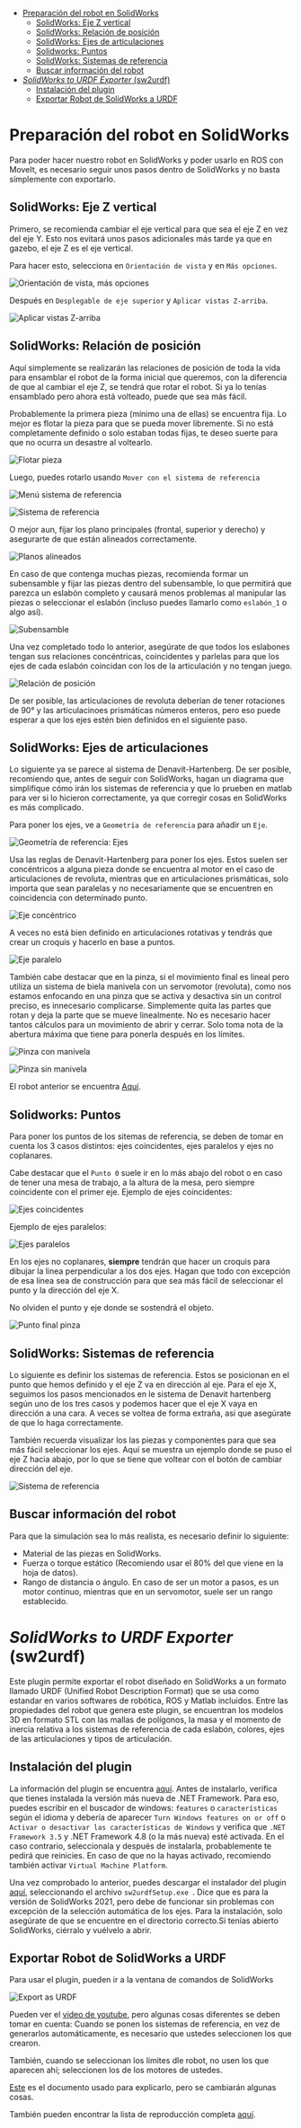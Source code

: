 - [Preparación del robot en SolidWorks](#preparación-del-robot-en-solidworks)
  - [SolidWorks: Eje Z vertical](#solidworks-eje-z-vertical)
  - [SolidWorks: Relación de posición](#solidworks-relación-de-posición)
  - [SolidWorks: Ejes de articulaciones](#solidworks-ejes-de-articulaciones)
  - [Solidworks: Puntos](#solidworks-puntos)
  - [SolidWorks: Sistemas de referencia](#solidworks-sistemas-de-referencia)
  - [Buscar información del robot](#buscar-información-del-robot)
- [*SolidWorks to URDF Exporter* (sw2urdf)](#solidworks-to-urdf-exporter-sw2urdf)
  - [Instalación del plugin](#instalación-del-plugin)
  - [Exportar Robot de SolidWorks a URDF](#exportar-robot-de-solidworks-a-urdf)

# Preparación del robot en SolidWorks
Para poder hacer nuestro robot en SolidWorks y poder usarlo en ROS con MoveIt, es necesario seguir unos pasos dentro de SolidWorks y no basta símplemente con exportarlo.

## SolidWorks: Eje Z vertical
Primero, se recomienda cambiar el eje vertical para que sea el eje Z en vez del eje Y. Esto nos evitará unos pasos adicionales más tarde ya que en gazebo, el eje Z es el eje vertical.

Para hacer esto, selecciona en `Orientación de vista` y en `Más opciones`.

![Orientación de vista, más opciones](assets/orientacion_mas_opciones.png)

Después en `Desplegable de eje superior` y `Aplicar vistas Z-arriba`.

![Aplicar vistas Z-arriba](assets/Z_arriba.png)

## SolidWorks: Relación de posición
Aquí simplemente se realizarán las relaciones de posición de toda la vida para ensamblar el robot de la forma inicial que queremos, con la diferencia de que al cambiar el eje Z, se tendrá que rotar el robot. Si ya lo tenías ensamblado pero ahora está volteado, puede que sea más fácil. 

Probablemente la primera pieza (mínimo una de ellas) se encuentra fija. Lo mejor es flotar la pieza para que se pueda mover libremente. Si no está completamente definido o solo estaban todas fijas, te deseo suerte para que no ocurra un desastre al voltearlo.

![Flotar pieza](assets/Flotar.png)

Luego, puedes rotarlo usando `Mover con el sistema de referencia`

![Menú sistema de referencia](assets/Sistema_referencia_1.png)

![Sistema de referencia](assets/Sistema_referencia_2.png)

O mejor aun, fijar los plano principales (frontal, superior y derecho) y asegurarte de que están alineados correctamente.

![Planos alineados](assets/alinear_planos.png)

En caso de que contenga muchas piezas, recomienda formar un subensamble y fijar las piezas dentro del subensamble, lo que permitirá que parezca un eslabón completo y causará menos problemas al manipular las piezas o seleccionar el eslabón (incluso puedes llamarlo como `eslabón_1` o algo así).

![Subensamble](assets/Subensamble.png)

Una vez completado todo lo anterior, asegúrate de que todos los eslabones tengan sus relaciones concéntricas, coincidentes y parlelas para que los ejes de cada eslabón coincidan con los de la articulación y no tengan juego. 

![Relación de posición](assets/relaciones_posicion.png)

De ser posible, las articulaciones de revoluta deberían de tener rotaciones de 90° y las articulacinoes prismáticas números enteros, pero eso puede esperar a que los ejes estén bien definidos en el siguiente paso.

## SolidWorks: Ejes de articulaciones
Lo siguiente ya se parece al sistema de Denavit-Hartenberg. De ser posible, recomiendo que, antes de seguir con SolidWorks, hagan un diagrama que simplifique cómo irán los sistemas de referencia y que lo prueben en matlab para ver si lo hicieron correctamente, ya que corregir cosas en SolidWorks es más complicado.

Para poner los ejes, ve  a `Geometría de referencia` para añadir un `Eje`.

![Geometría de referencia: Ejes](assets/Geometria_eje.png)

Usa las reglas de Denavit-Hartenberg para poner los ejes. Estos suelen ser concéntricos a alguna pieza donde se encuentra al motor en el caso de articulaciones de revoluta, mientras que en articulaciones prismáticas, solo importa que sean paralelas y no necesariamente que se encuentren en coincidencia con determinado punto.

![Eje concéntrico](assets/Eje_concentrico.png)

 A veces no está bien definido en articulaciones rotativas y tendrás que crear un croquis y hacerlo en base a puntos.

![Eje paralelo](assets/Eje_paralelo.png)

También cabe destacar que en la pinza, si el movimiento final es lineal pero utiliza un sistema de biela manivela con un servomotor (revoluta), como nos estamos enfocando en una pinza que se activa y desactiva sin un control preciso, es innecesario complicarse. Simplemente quita las partes que rotan y deja la parte que se mueve linealmente. No es necesario hacer tantos cálculos para un movimiento de abrir y cerrar. Solo toma nota de la abertura máxima que tiene para ponerla después en los límites.

![Pinza con manivela](assets/con_manivela.png)

![Pinza sin manivela](assets/sin_manivela.png)

El robot anterior se encuentra [Aquí](https://cults3d.com/en/3d-model/gadget/era-robotic-arm).

## Solidworks: Puntos
Para poner los puntos de los sitemas de referencia, se deben de tomar en cuenta los 3 casos distintos: ejes coincidentes, ejes paralelos y ejes no coplanares.

Cabe destacar que el `Punto 0` suele ir en lo más abajo del robot o en caso de tener una mesa de trabajo, a la altura de la mesa, pero siempre coincidente con el primer eje.
Ejemplo de ejes coincidentes:

![Ejes coincidentes](assets/Ejes_coincidentes.png)

Ejemplo de ejes paralelos:

![Ejes paralelos](assets/Ejes_paralelos.png)

En los ejes no coplanares, **siempre** tendrán que hacer un croquis para dibujar la linea perpendicular a los dos ejes. Hagan que todo con excepción de esa línea sea de construcción para que sea más fácil de seleccionar el punto y la dirección del eje X.

No olviden el punto y eje donde se sostendrá el objeto.

![Punto final pinza](assets/Punto_final_pinza.png)

## SolidWorks: Sistemas de referencia
Lo siguiente es definir los sistemas de referencia. Estos se posicionan en el punto que hemos definido y el eje Z va en dirección al eje. Para el eje X, seguimos los pasos mencionados en le sistema de Denavit hartenberg según uno de los tres casos y podemos hacer que el eje X vaya en dirección a una cara. A veces se voltea de forma extraña, así que asegúrate de que lo haga correctamente.

También recuerda visualizar los las piezas y componentes para que sea más fácil seleccionar los ejes. Aquí se muestra un ejemplo donde se puso el eje Z hacia abajo, por lo que se tiene que voltear con el botón de cambiar dirección del eje.

![Sistema de referencia](assets/Sistema_referencia.png)

## Buscar información del robot
Para que la simulación sea lo más realista, es necesario definir lo siguiente:
- Material de las piezas en SolidWorks.
- Fuerza o torque estático (Recomiendo usar el 80% del que viene en la hoja de datos).
- Rango de distancia o ángulo. En caso de ser un motor a pasos, es un motor continuo, mientras que en un servomotor, suele ser un rango establecido.

# *SolidWorks to URDF Exporter* (sw2urdf)
Este plugin permite exportar el robot diseñado en SolidWorks a un formato llamado URDF (Unified Robot Description Format) que se usa como estandar en varios softwares de robótica, ROS y Matlab incluidos. Entre las propiedades del robot que genera este plugin, se encuentran los modelos 3D en formato STL con las mallas de polígonos, la masa y el momento de inercia relativa a los sistemas de referencia de cada eslabón, colores, ejes de las articulaciones y tipos de articulación.

## Instalación del plugin 

La información del plugin se encuentra [aquí](http://wiki.ros.org/sw_urdf_exporter). Antes de instalarlo, verifica que tienes instalada la versión más nueva de .NET Framework. Para eso, puedes escribir en el buscador de windows: `features` o `características` según el idioma y debería de aparecer `Turn Windows features on or off` o `Activar o desactivar las características de Windows` y verifica que `.NET Framework 3.5` y .NET Framework 4.8 (o la más nueva) esté activada. En el caso contrario, seleccionala y después de instalarla, probablemente te pedirá que reinicies. En caso de que no la hayas activado, recomiendo también activar `Virtual Machine Platform`.

Una vez comprobado lo anterior, puedes descargar el instalador del plugin [aquí](https://github.com/ros/solidworks_urdf_exporter/releases), seleccionando el archivo `sw2urdfSetup.exe
`. Dice que es para la versión de SolidWorks 2021, pero debe de funcionar sin problemas con excepción de la selección automática de los ejes. Para la instalación, solo asegúrate de que se encuentre en el directorio correcto.Si tenías abierto SolidWorks, ciérralo y vuélvelo a abrir.

## Exportar Robot de SolidWorks a URDF
Para usar el plugin, pueden ir a la ventana de comandos de SolidWorks

![Export as URDF](assets/exportURDF.png)

Pueden ver el [video de youtube](https://youtu.be/I08lO_SRBbk?si=zep6F7ch3Sals-qy&t=176), pero algunas cosas diferentes se deben tomar en cuenta:
Cuando se ponen los sistemas de referencia, en vez de generarlos automáticamente, es necesario que ustedes seleccionen los que crearon.

También, cuando se seleccionan los límites dle robot, no usen los que aparecen ahí; seleccionen los de los motores de ustedes.

[Este](https://github.com/ageofrobotics/import_your_custom_urdf_package_to_ROS-main/blob/2e713d1acf99981a315667f32bbb82ab184ffcfe/Importing_URDF_Package_from_Soloidworks_in_ROS.pdf) es el documento usado para explicarlo, pero se cambiarán algunas cosas. 

También pueden encontrar la lista de reproducción completa [aquí](https://www.youtube.com/playlist?list=PLeEzO_sX5H6TBD6EMGgV-qdhzxPY19m12).